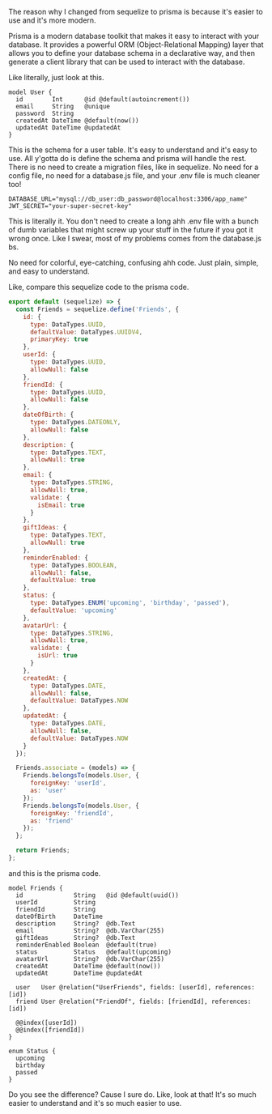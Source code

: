 The reason why I changed from sequelize to prisma is because it's easier to use and it's more modern.

Prisma is a modern database toolkit that makes it easy to interact with your database. It provides a powerful ORM (Object-Relational Mapping) layer that allows you to define your database schema in a declarative way, and then generate a client library that can be used to interact with the database.

Like literally, just look at this.

```prisma
model User {
  id        Int      @id @default(autoincrement())
  email     String   @unique
  password  String
  createdAt DateTime @default(now())
  updatedAt DateTime @updatedAt
}
```

This is the schema for a user table. It's easy to understand and it's easy to use. All y'gotta do is define the schema and prisma will handle the rest. There is no need to create a migration files, like in sequelize. No need for a config file, no need for a database.js file, and your .env file is much cleaner too!

```env
DATABASE_URL="mysql://db_user:db_password@localhost:3306/app_name"
JWT_SECRET="your-super-secret-key"
```

This is literally it. You don't need to create a long ahh .env file with a bunch of dumb variables that might screw up your stuff in the future if you got it wrong once. Like I swear, most of my problems comes from the database.js bs.

No need for colorful, eye-catching, confusing ahh code. Just plain, simple, and easy to understand.

Like, compare this sequelize code to the prisma code.

```javascript
export default (sequelize) => {
  const Friends = sequelize.define('Friends', {
    id: {
      type: DataTypes.UUID,
      defaultValue: DataTypes.UUIDV4,
      primaryKey: true
    },
    userId: {
      type: DataTypes.UUID,
      allowNull: false
    },
    friendId: {
      type: DataTypes.UUID,
      allowNull: false
    },
    dateOfBirth: {
      type: DataTypes.DATEONLY,
      allowNull: false
    },
    description: {
      type: DataTypes.TEXT,
      allowNull: true
    },
    email: {
      type: DataTypes.STRING,
      allowNull: true,
      validate: {
        isEmail: true
      }
    },
    giftIdeas: {
      type: DataTypes.TEXT,
      allowNull: true
    },
    reminderEnabled: {
      type: DataTypes.BOOLEAN,
      allowNull: false,
      defaultValue: true
    },
    status: {
      type: DataTypes.ENUM('upcoming', 'birthday', 'passed'),
      defaultValue: 'upcoming'
    },
    avatarUrl: {
      type: DataTypes.STRING,
      allowNull: true,
      validate: {
        isUrl: true
      }
    },
    createdAt: {
      type: DataTypes.DATE,
      allowNull: false,
      defaultValue: DataTypes.NOW
    },
    updatedAt: {
      type: DataTypes.DATE,
      allowNull: false,
      defaultValue: DataTypes.NOW
    }
  });

  Friends.associate = (models) => {
    Friends.belongsTo(models.User, {
      foreignKey: 'userId',
      as: 'user'
    });
    Friends.belongsTo(models.User, {
      foreignKey: 'friendId',
      as: 'friend'
    });
  };

  return Friends;
};
```

and this is the prisma code.

```prisma
model Friends {
  id              String   @id @default(uuid())
  userId          String
  friendId        String
  dateOfBirth     DateTime
  description     String?  @db.Text
  email           String?  @db.VarChar(255)
  giftIdeas       String?  @db.Text
  reminderEnabled Boolean  @default(true)
  status          Status   @default(upcoming)
  avatarUrl       String?  @db.VarChar(255)
  createdAt       DateTime @default(now())
  updatedAt       DateTime @updatedAt

  user   User @relation("UserFriends", fields: [userId], references: [id])
  friend User @relation("FriendOf", fields: [friendId], references: [id])

  @@index([userId])
  @@index([friendId])
}

enum Status {
  upcoming
  birthday
  passed
}
```

Do you see the difference? Cause I sure do. Like, look at that! It's so much easier to understand and it's so much easier to use.
